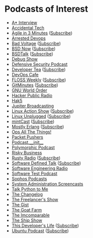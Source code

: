 # Podcasts of Interest

* [A* Interview](https://www.youtube.com/channel/UCUam0uJ8-I8W1DPgogzQX1Q/videos)
* [Accidental Tech](http://atp.fm/)
* [Agile in 3 Minutes](http://agilein3minutes.com/) ([Subscribe](http://agilein3minut.es/archive/index.rss))
* [Arrested Devops](http://www.arresteddevops.com/)
* [Bad Voltage](http://www.badvoltage.org/) ([Subscribe](http://www.badvoltage.org/feed/ogg/))
* [BSD Now](http://www.bsdnow.tv/) ([Subscribe](http://feeds.feedburner.com/BsdNowOgg))
* [BSDTalk](http://bsdtalk.blogspot.com/) ([Subscribe](http://feeds.feedburner.com/Bsdtalk))
* [Debug Show](http://feeds.feedburner.com/debugshow)
* [Defensive Security Podcast](https://www.defensivesecurity.org/)
* [Developer Tea](https://www.developertea.com/) ([Subscribe](http://feeds.feedburner.com/developertea))
* [DevOps Cafe](http://devopscafe.org/)
* [FLOSS Weekly](https://twit.tv/shows/floss-weekly/) ([Subscribe](http://feeds.twit.tv/floss.xml))
* [GitMinutes](http://www.gitminutes.com/) ([Subscribe](http://feeds.gitminutes.com/gitminutes-podcast))
* [GNU World Order](http://gnuworldorder.info/)
* [Hacker Public Radio](http://hackerpublicradio.org/)
* [Hak5](http://hak5.org/)
* [Jupiter Broadcasting](http://www.jupiterbroadcasting.com/)
* [Linux Action Show](http://www.jupiterbroadcasting.com/show/linuxactionshow/) ([Subscribe](http://feeds2.feedburner.com/TheLinuxActionShowOGG))
* [Linux Unplugged](http://www.jupiterbroadcasting.com/show/linuxun/) ([Subscribe](http://feeds.feedburner.com/linuxunogg))
* [mintCast](http://mintcast.org/) ([Subscribe](http://mintcast.org/category/ogg/feed))
* [Mostly Erlang](http://mostlyerlang.com/) ([Subscribe](http://feeds.feedburner.com/MostlyErlangPodcast))
* [Ops All The Things!](https://www.opsallthethings.com/)
* [Packet Pushers](http://packetpushers.net/)
* [Podcast.\_\_init\_\_](http://podcastinit.com/)
* [Polymorphic Podcast](http://polymorphicpodcast.com/)
* [Risky Business](http://risky.biz/)
* [Rusty Radio](http://rustyrad.io/) ([Subscribe](http://rustyrad.io/feed/podcast))
* [Software Defined Talk](http://cote.io/?tag=SDT) ([Subscribe](http://feeds.feedburner.com/SoftwareDefinedTalk))
* [Software Engineering Radio](http://www.se-radio.net/)
* [Software Test Podcast](http://blog.softwaretestpodcast.com/)
* [Sophos Podcasts](http://www.sophos.com/en-us/company/podcasts.aspx)
* [System Administration Screencasts](https://sysadmincasts.com/)
* [Talk Python to Me](http://www.talkpythontome.com/)
* [The Changelog](https://thechangelog.com/podcast/)
* [The Freelancer's Show](http://www.freelancersshow.com/)
* [The Gist](http://www.slate.com/articles/podcasts/gist.html)
* [The Goat Farm](http://goatcan.do/)
* [The Imcomparable](https://www.theincomparable.com/theincomparable/)
* [The Ship Show](http://theshipshow.com/)
* [This Developer's Life](http://thisdeveloperslife.com/) ([Subscribe](http://feeds.feedburner.com/thisdeveloperslife))
* [Ubuntu Podcast](http://ubuntupodcast.org/) ([Subscribe](http://feed.ubuntupodcast.org/ogg))
